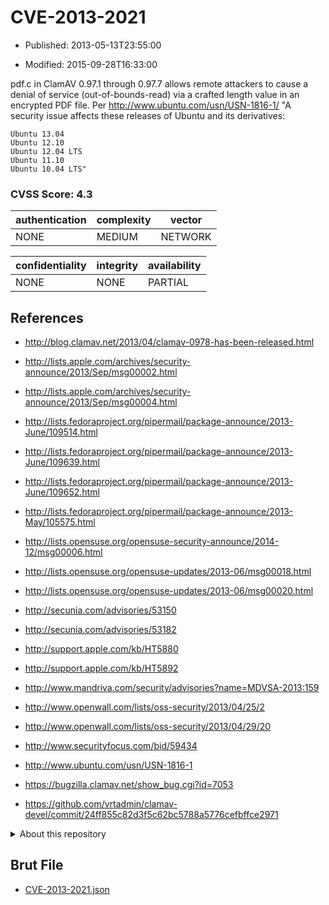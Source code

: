 # CVE-2013-2021

- Published: 2013-05-13T23:55:00

- Modified: 2015-09-28T16:33:00

pdf.c in ClamAV 0.97.1 through 0.97.7 allows remote attackers to cause a denial of service (out-of-bounds-read) via a crafted length value in an encrypted PDF file. Per http://www.ubuntu.com/usn/USN-1816-1/
"A security issue affects these releases of Ubuntu and its derivatives:

    Ubuntu 13.04
    Ubuntu 12.10
    Ubuntu 12.04 LTS
    Ubuntu 11.10
    Ubuntu 10.04 LTS"

### CVSS Score: **4.3**

| authentication | complexity | vector |
| --- | --- | --- |
| NONE | MEDIUM | NETWORK |

| confidentiality | integrity | availability |
| --- | --- | --- |
| NONE | NONE | PARTIAL |

## References

* http://blog.clamav.net/2013/04/clamav-0978-has-been-released.html

* http://lists.apple.com/archives/security-announce/2013/Sep/msg00002.html

* http://lists.apple.com/archives/security-announce/2013/Sep/msg00004.html

* http://lists.fedoraproject.org/pipermail/package-announce/2013-June/109514.html

* http://lists.fedoraproject.org/pipermail/package-announce/2013-June/109639.html

* http://lists.fedoraproject.org/pipermail/package-announce/2013-June/109652.html

* http://lists.fedoraproject.org/pipermail/package-announce/2013-May/105575.html

* http://lists.opensuse.org/opensuse-security-announce/2014-12/msg00006.html

* http://lists.opensuse.org/opensuse-updates/2013-06/msg00018.html

* http://lists.opensuse.org/opensuse-updates/2013-06/msg00020.html

* http://secunia.com/advisories/53150

* http://secunia.com/advisories/53182

* http://support.apple.com/kb/HT5880

* http://support.apple.com/kb/HT5892

* http://www.mandriva.com/security/advisories?name=MDVSA-2013:159

* http://www.openwall.com/lists/oss-security/2013/04/25/2

* http://www.openwall.com/lists/oss-security/2013/04/29/20

* http://www.securityfocus.com/bid/59434

* http://www.ubuntu.com/usn/USN-1816-1

* https://bugzilla.clamav.net/show_bug.cgi?id=7053

* https://github.com/vrtadmin/clamav-devel/commit/24ff855c82d3f5c62bc5788a5776cefbffce2971

<details>
<summary>About this repository</summary> 

  This repository is part of the project [Live Hack CVE](https://github.com/Live-Hack-CVE). Main website can be found [www.live-hack.org](https://www.live-hack.org) 
  
  Made by [Sn0wAlice](https://github.com/Sn0wAlice) for the people that care about security and need to have a feed of the latest CVEs. Hope you enjoy it, don't forget to star the repo and follow me on [Twitter](https://twitter.com/Sn0wAlice) and [Github](https://github.com/Sn0wAlice). And that is my [personnal website](https://www.alice-snow.me/)

  - [Home Page](https://github.com/Live-Hack-CVE)
  - [Framework](https://github.com/Live-Hack-CVE/cve-framework)
  - [CVE database](https://github.com/Live-Hack-CVE/full_database)
  - [Changelog](https://github.com/Live-Hack-CVE/Changelog)
</details>

## Brut File

* [CVE-2013-2021.json](https://raw.githubusercontent.com/Live-Hack-CVE/full_database/main/cves/2013/CVE-2013-2021.json)

